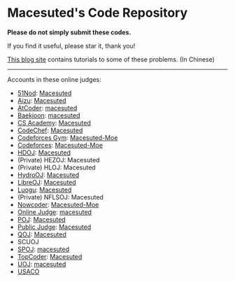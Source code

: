 # Macesuted's Code Repository

**Please do not simply submit these codes.**

If you find it useful, please star it, thank you!

[This blog site](https://macesuted.moe/) contains tutorials to some of these problems. (In Chinese)

---

Accounts in these online judges:

- [51Nod](https://www.51nod.com/): [Macesuted](https://www.51nod.com/User/Index.html#userId=199786)
- [Aizu](https://judge.u-aizu.ac.jp/onlinejudge/): [Macesuted](https://judge.u-aizu.ac.jp/onlinejudge/user.jsp?id=Macesuted)
- [AtCoder](https://atcoder.jp/): [macesuted](https://atcoder.jp/users/macesuted)
- [Baekjoon](https://www.acmicpc.net/): [macesuted](https://www.acmicpc.net/user/macesuted)
- [CS Academy](https://csacademy.com/): [Macesuted](https://csacademy.com/user/Macesuted)
- [CodeChef](https://www.codechef.com/): [Macesuted](https://www.codechef.com/users/macesuted)
- [Codeforces Gym](https://codeforces.com/gyms): [Macesuted-Moe](https://codeforces.com/profile/Macesuted-Moe)
- [Codeforces](https://codeforces.com/): [Macesuted-Moe](https://codeforces.com/profile/Macesuted-Moe)
- [HDOJ](https://acm.hdu.edu.cn/): [Macesuted](https://acm.hdu.edu.cn/userstatus.php?user=macesuted)
- (Private) HEZOJ: Macesuted
- (Private) HLOJ: Macesuted
- [HydroOJ](https://hydro.ac/): [Macesuted](https://hydro.ac/user/2)
- [LibreOJ](https://loj.ac/): [Macesuted](https://loj.ac/u/Macesuted)
- [Luogu](https://www.luogu.com.cn/): [Macesuted](https://www.luogu.com.cn/user/98482)
- (Private) NFLSOJ: Macesuted
- [Nowcoder](https://www.nowcoder.com/): [Macesuted-Moe](https://www.nowcoder.com/users/215582977)
- [Online Judge](https://onlinejudge.org/): [macesuted](https://onlinejudge.org/index.php?option=com_onlinejudge&Itemid=19&page=show_authorstats&userid=999082)
- [POJ](http://poj.org/): [Macesuted](http://poj.org/userstatus?user_id=Macesuted)
- [Public Judge](https://pjudge.ac): [Macesuted](https://pjudge.ac/user/profile/Macesuted)
- [QOJ](https://qoj.ac): [Macesuted](https://qoj.ac/user/profile/Macesuted)
- SCUOJ
- [SPOJ](https://spoj.com/): [macesuted](https://www.spoj.com/users/macesuted/)
- [TopCoder](https://www.topcoder.com/): [Macesuted](https://www.topcoder.com/members/Macesuted)
- [UOJ](https://uoj.ac/): [macesuted](https://uoj.ac/user/profile/macesuted)
- [USACO](http://usaco.org/)
